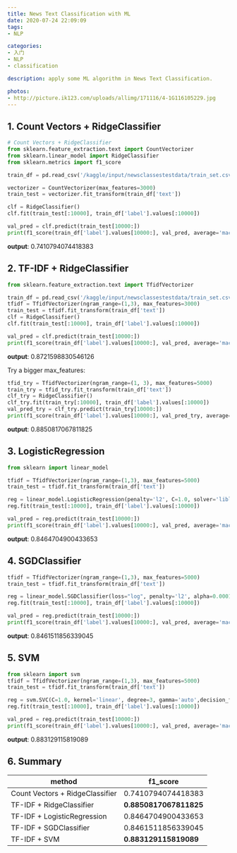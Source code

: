 ```yaml
---
title: News Text Classification with ML
date: 2020-07-24 22:09:09
tags:
- NLP

categories:
- 入门
- NLP
- classification

description: apply some ML algorithm in News Text Classification.

photos:
- http://picture.ik123.com/uploads/allimg/171116/4-1G116105229.jpg
---
```


## 1. Count Vectors + RidgeClassifier

```python
# Count Vectors + RidgeClassifier
from sklearn.feature_extraction.text import CountVectorizer
from sklearn.linear_model import RidgeClassifier
from sklearn.metrics import f1_score

train_df = pd.read_csv('/kaggle/input/newsclassestestdata/train_set.csv/train_set.csv', sep='\t', nrows=15000)

vectorizer = CountVectorizer(max_features=3000)
train_test = vectorizer.fit_transform(train_df['text'])

clf = RidgeClassifier()
clf.fit(train_test[:10000], train_df['label'].values[:10000])

val_pred = clf.predict(train_test[10000:])
print(f1_score(train_df['label'].values[10000:], val_pred, average='macro'))
```

**output**: 0.7410794074418383

## 2. TF-IDF + RidgeClassifier

```python
from sklearn.feature_extraction.text import TfidfVectorizer

train_df = pd.read_csv('/kaggle/input/newsclassestestdata/train_set.csv/train_set.csv', sep='\t', nrows=15000)
tfidf = TfidfVectorizer(ngram_range=(1,3), max_features=3000)
train_test = tfidf.fit_transform(train_df['text'])
clf = RidgeClassifier()
clf.fit(train_test[:10000], train_df['label'].values[:10000])

val_pred = clf.predict(train_test[10000:])
print(f1_score(train_df['label'].values[10000:], val_pred, average='macro'))
```

**output**: 0.8721598830546126

Try a bigger max_features:

```python
tfid_try = TfidfVectorizer(ngram_range=(1, 3), max_features=5000)
train_try = tfid_try.fit_transform(train_df['text'])
clf_try = RidgeClassifier()
clf_try.fit(train_try[:10000], train_df['label'].values[:10000])
val_pred_try = clf_try.predict(train_try[10000:])
print(f1_score(train_df['label'].values[10000:], val_pred_try, average='macro'))
```

**output**: 0.8850817067811825

## 3. LogisticRegression

```python
from sklearn import linear_model

tfidf = TfidfVectorizer(ngram_range=(1,3), max_features=5000)
train_test = tfidf.fit_transform(train_df['text'])

reg = linear_model.LogisticRegression(penalty='l2', C=1.0, solver='liblinear')
reg.fit(train_test[:10000], train_df['label'].values[:10000])

val_pred = reg.predict(train_test[10000:])
print(f1_score(train_df['label'].values[10000:], val_pred, average='macro'))
```

**output**: 0.8464704900433653

## 4. SGDClassifier

```python
tfidf = TfidfVectorizer(ngram_range=(1,3), max_features=5000)
train_test = tfidf.fit_transform(train_df['text'])

reg = linear_model.SGDClassifier(loss="log", penalty='l2', alpha=0.0001,l1_ratio=0.15) 
reg.fit(train_test[:10000], train_df['label'].values[:10000])

val_pred = reg.predict(train_test[10000:])
print(f1_score(train_df['label'].values[10000:], val_pred, average='macro'))
```

**output**: 0.8461511856339045

## 5. SVM

```python
from sklearn import svm
tfidf = TfidfVectorizer(ngram_range=(1,3), max_features=5000)
train_test = tfidf.fit_transform(train_df['text'])

reg = svm.SVC(C=1.0, kernel='linear', degree=3, gamma='auto',decision_function_shape='ovr')
reg.fit(train_test[:10000], train_df['label'].values[:10000])

val_pred = reg.predict(train_test[10000:])
print(f1_score(train_df['label'].values[10000:], val_pred, average='macro'))
```

**output**: 0.883129115819089

## 6. Summary

| method                          | f1_score               |
| ------------------------------- | ---------------------- |
| Count Vectors + RidgeClassifier | 0.7410794074418383     |
| TF-IDF + RidgeClassifier        | **0.8850817067811825** |
| TF-IDF + LogisticRegression     | 0.8464704900433653     |
| TF-IDF + SGDClassifier          | 0.8461511856339045     |
| TF-IDF + SVM                    | **0.883129115819089**  |

